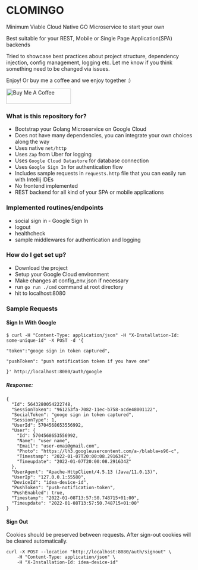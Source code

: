 # CLOMINGO

Minimum Viable Cloud Native GO Microservice to start your own

Best suitable for your REST, Mobile or Single Page Application(SPA) backends

Tried to showcase best practices about project structure, dependency injection, config management, logging etc. Let me
know if you think something need to be changed via issues.

Enjoy! Or buy me a coffee and we enjoy together :)

<a href="https://www.buymeacoffee.com/ismet" target="_blank"><img src="https://cdn.buymeacoffee.com/buttons/default-orange.png" alt="Buy Me A Coffee" height="41" width="174"></a>

### What is this repository for? ###

* Bootstrap your Golang Microservice on Google Cloud
* Does not have many dependencies, you can integrate your own choices along the way
* Uses native `net/http`
* Uses `Zap` from Uber for logging
* Uses `Google Cloud Datastore` for database connection
* Uses `Google Sign In` for authentication flow
* Includes sample requests in `requests.http` file that you can easily run with Intellij IDEs
* No frontend implemented
* REST backend for all kind of your SPA or mobile applications

### Implemented routines/endpoints ###

* social sign in - Google Sign In
* logout
* healthcheck
* sample middlewares for authentication and logging

### How do I get set up? ###

* Download the project
* Setup your Google Cloud environment
* Make changes at config_env.json if necessary
* run `go run ./cmd` command at root directory
* hit to localhost:8080

### Sample Requests ###

####  Sign In With Google

```
$ curl -H "Content-Type: application/json" -H "X-Installation-Id: some-unique-id" -X POST -d '{
                                                                                  "token":"googe sign in token captured",
                                                                                  "pushToken": "push notification token if you have one"
                                                                                }' http://localhost:8080/auth/google
```

##### Response:

```
{
  "Id": 5643280054222748,
  "SessionToken": "961253fa-7082-11ec-b758-acde48001122",
  "SocialToken": "googe sign in token captured",
  "SessionType": 1,
  "UserId": 5704568653556992,
  "User": {
    "Id": 5704568653556992,
    "Name": "user name",
    "Email": "user-emai@gmail.com",
    "Photo": "https://lh3.googleusercontent.com/a-/blabla=s96-c",
    "Timestamp": "2022-01-07T20:00:08.291634Z",
    "Timeupdate": "2022-01-07T20:00:08.291634Z"
  },
  "UserAgent": "Apache-HttpClient/4.5.13 (Java/11.0.13)",
  "UserIp": "127.0.0.1:55580",
  "DeviceId": "idea-device-id",
  "PushToken": "push-notification-token",
  "PushEnabled": true,
  "Timestamp": "2022-01-08T13:57:50.748715+01:00",
  "Timeupdate": "2022-01-08T13:57:50.748715+01:00"
}
```

#### Sign Out

Cookies should be preserved between requests. After sign-out cookies will be cleared automatically.

```
curl -X POST --location "http://localhost:8080/auth/signout" \
    -H "Content-Type: application/json" \
    -H "X-Installation-Id: idea-device-id"
```
